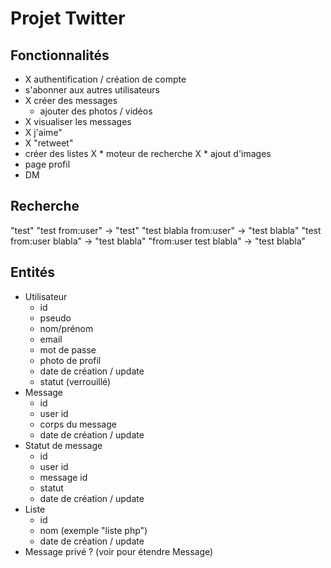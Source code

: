 # Projet Twitter

## Fonctionnalités

* X authentification / création de compte
* s'abonner aux autres utilisateurs
* X créer des messages
    * ajouter des photos / vidéos
* X visualiser les messages
* X j'aime"
* X "retweet"
* créer des listes
X * moteur de recherche
X * ajout d'images
* page profil
* DM

## Recherche

"test"
"test from:user" -> "test"
"test blabla from:user" -> "test blabla"
"test from:user blabla" -> "test blabla"
"from:user test blabla" -> "test blabla"

## Entités

* Utilisateur
    * id
    * pseudo
    * nom/prénom
    * email
    * mot de passe
    * photo de profil
    * date de création / update
    * statut (verrouillé)
* Message
    * id
    * user id
    * corps du message
    * date de création / update
* Statut de message
    * id
    * user id
    * message id
    * statut
    * date de création / update
* Liste
    * id
    * nom (exemple "liste php")
    * date de création / update
* Message privé ? (voir pour étendre Message)

